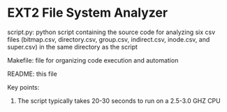 # EXT2 File System Analyzer

script.py: python script containing the source code for analyzing six csv files (bitmap.csv, directory.csv, group.csv, indirect.csv, inode.csv, and super.csv) in the same directory as the script

Makefile: file for organizing code execution and automation

README: this file

Key points:

1. The script typically takes 20-30 seconds to run on a 2.5-3.0 GHZ CPU
